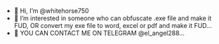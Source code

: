 - 👋 Hi, I’m @whitehorse750
- 👀 I’m interested in someone who can obfuscate .exe file and make it FUD, OR convert my exe file to word, excel or pdf and make it FUD...
- 🌱 YOU CAN CONTACT ME ON TELEGRAM @el_angel288...

<!---
whitehorse750/whitehorse750 is a ✨ special ✨ repository because its `README.md` (this file) appears on your GitHub profile.
You can click the Preview link to take a look at your changes.
--->

